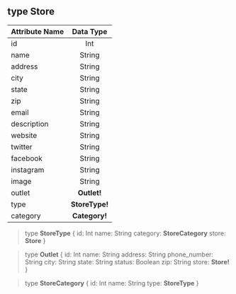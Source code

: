 ## type **Store**
Attribute Name | Data Type
------------ | :-------------:
id | Int
name | String
address | String
city | String
state | String
zip | String
email | String
description | String
website | String
twitter | String
facebook | String
instagram | String
image | String
outlet | **Outlet!**
type | **StoreType!**
category | **Category!**

> type **StoreType** {
> id: Int
> name: String
> category: **StoreCategory**
> store: **Store**
> }

> type **Outlet** {
> id: Int
> name: String
> address: String
> phone_number: String
> city: String
> state: String
> status: Boolean
> zip: String
> store: **Store!**
> }

> type **StoreCategory** {
> id: Int
> name: String
> type: **StoreType**
> }